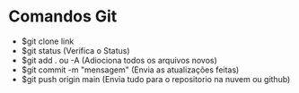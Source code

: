 # Comandos Git

 - $git clone link
 - $git status (Verifica o Status)
 - $git add . ou -A (Adiociona todos os arquivos novos)
 - $git commit -m "mensagem" (Envia as atualizações feitas)
 - $git push origin main (Envia tudo para o repositorio na nuvem ou github)